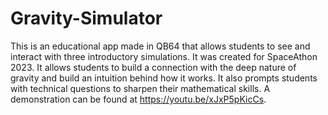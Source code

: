 # Gravity-Simulator
This is an educational app made in QB64 that allows students to see and interact with three introductory simulations.  It was created for SpaceAthon 2023.  It allows students to build a connection with the deep nature of gravity and build an intuition behind how it works.  It also prompts students with technical questions to sharpen their mathematical skills.  A demonstration can be found at https://youtu.be/xJxP5pKicCs.
